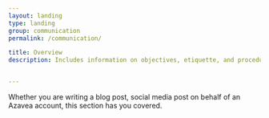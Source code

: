 ```yaml
---
layout: landing
type: landing
group: communication
permalink: /communication/

title: Overview
description: Includes information on objectives, etiquette, and procedures related to writing for Azavea. Our audience is frequently technologists for civic, social and environmental good or geospatial software developers.


---
```


Whether you are writing a blog post, social media post on behalf of an Azavea account, this section has you covered.
